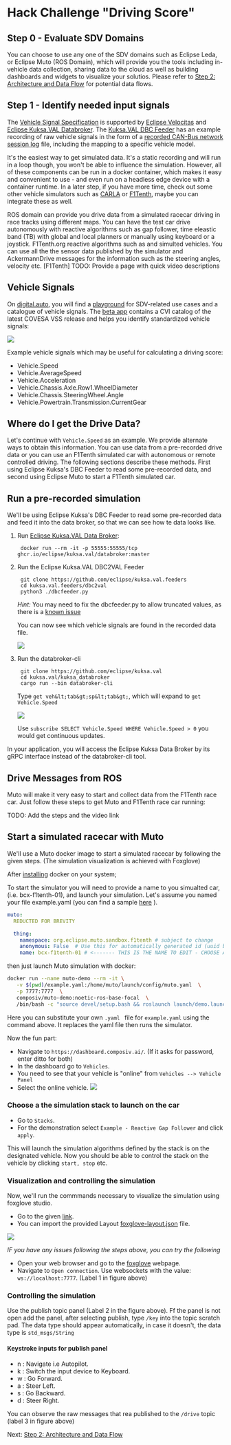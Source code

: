 # Hack Challenge "Driving Score"
## Step 0 - Evaluate SDV Domains

You can choose to use any one of the SDV domains such as Eclipse Leda, or Eclipse Muto (ROS Domain), which will provide you the tools including in-vehicle data collection, sharing data to the cloud as well as building dashboards and widgets to visualize your solutios. Please refer to [Step 2: Architecture and Data Flow](./step-2-architecture-data-flow.md) for potential data flows. 

## Step 1 - Identify needed input signals

The [Vehicle Signal Specification](https://github.com/COVESA/vehicle_signal_specification) is supported by [Eclipse Velocitas](https://github.com/eclipse-velocitas) and [Eclipse Kuksa.VAL Databroker](https://github.com/eclipse/kuksa.val). The [Kuksa.VAL DBC Feeder](https://github.com/eclipse/kuksa.val.feeders) has an example recording of raw vehicle signals in the form of a [recorded CAN-Bus network session log](https://github.com/eclipse/kuksa.val.feeders/blob/main/dbc2val/candump.log) file, including the mapping to a specific vehicle model.

It's the easiest way to get simulated data. It's a static recording and will run in a loop though, you won't be able to influence the simulation. However, all of these components can be run in a docker container, which makes it easy and convenient to use - and even run on a headless edge device with a container runtime. In a later step, if you have more time, check out some other vehicle simulators such as [CARLA](https://carla.readthedocs.io/) or [F1Tenth](https://f1tenth.readthedocs.io/en/stable/), maybe you can integrate these as well.

ROS domain can provide you drive data from a simulated racecar driving in race tracks using different maps.  You can have the test car drive autonomously with reactive algorithms such as gap follower, time eleastic band (TB) with global and local planners or manually using keyboard or a joystick.   F1Tenth.org reactive algorithms such as and simulted vehicles. You can use all the the sensor data published by the simulator and AckermannDrive messages for the information such as the steering angles, velocity etc. [F1Tenth] TODO: Provide a page with quick video descriptions

## Vehicle Signals

On [digital.auto](http://digital.auto), you will find a [playground](https://www.digitalplaybook.org/index.php?title=Overview:_playground.digital.auto) for SDV-related use cases and a catalogue of vehicle signals. The [beta app](https://digitalauto.netlify.app/) contains a CVI catalog of the latest COVESA VSS release and helps you identify standardized vehicle signals:

![](../assets/digitalauto-cvi-catalog.png)

Example vehicle signals which may be useful for calculating a driving score:
- Vehicle.Speed
- Vehicle.AverageSpeed
- Vehicle.Acceleration
- Vehicle.Chassis.Axle.Row1.WheelDiameter
- Vehicle.Chassis.SteeringWheel.Angle
- Vehicle.Powertrain.Transmission.CurrentGear

## Where do I get the Drive Data?

Let's continue with `Vehicle.Speed` as an example. We provide alternate ways to obtain this information. You can use data from a pre-recorded drive data or you can use an F1Tenth simulated car with autonomous or remote controlled driving. The following sections describe these methods. First using  Eclipse Kuksa's DBC Feeder to read some pre-recorded data, and second using Eclipse Muto to start a F1Tenth simulated car.

## Run a pre-recorded simulation

We'll be using Eclipse Kuksa's DBC Feeder to read some pre-recorded data and feed it into the data broker, so that we can see how te data looks like.

1. Run [Eclipse Kuksa.VAL Data Broker](https://github.com/eclipse/kuksa.val/tree/master/kuksa_databroker):

        docker run --rm -it -p 55555:55555/tcp ghcr.io/eclipse/kuksa.val/databroker:master

2. Run the Eclipse Kuksa.VAL DBC2VAL Feeder
    
        git clone https://github.com/eclipse/kuksa.val.feeders
        cd kuksa.val.feeders/dbc2val
        python3 ./dbcfeeder.py

    *Hint:* You may need to fix the dbcfeeder.py to allow truncated values, as there is a [known issue](https://github.com/eclipse/kuksa.val/issues/374)

    You can now see which vehicle signals are found in the recorded data file.

    ![](../assets/kuksa-dbc-speed.png)

3. Run the databroker-cli

        git clone https://github.com/eclipse/kuksa.val
        cd kuksa.val/kuksa_databroker
        cargo run --bin databroker-cli

    Type `get veh&lt;tab&gt;sp&lt;tab&gt;`, which will expand to `get Vehicle.Speed`

    ![](../assets/kuksa-databroker-cli.png)

    Use `subscribe SELECT Vehicle.Speed WHERE Vehicle.Speed > 0` you would get continuous updates.

In your application, you will access the Eclipse Kuksa Data Broker by its gRPC interface instead of the databroker-cli tool.

## Drive Messages from ROS

Muto will make it very easy to start and collect data from the F1Tenth race car. Just follow these steps to get Muto and F1Tenth race car running:

TODO: Add the steps and the video link
















## Start a simulated racecar with Muto

We'll use a Muto docker image to start a simulated racecar by following the given steps. 
(The simulation visualization is achieved with Foxglove)

After [installing](https://docs.docker.com/engine/install/ubuntu/) docker on your system;


To start the simulator you will need to provide a name to you simualted car, (i.e. bcx-f1tenth-01), and launch your simulation.  Let's assume you named your file example.yaml (you can find a sample [here](sources/muto/example.yaml) ).
```yaml
muto:
  REDUCTED FOR BREVITY

  thing:
    namespace: org.eclipse.muto.sandbox.f1tenth # subject to change
    anonymous: False  # Use this for automatically generated id (uuid based - not recommended)
    name: bcx-f1tenth-01 # <------- THIS IS THE NAME TO EDIT - CHOOSE A UNQIE NAME SO THAT YOU DO NOT WRITE OVER SOMEONE ELSE
```

then just launch Muto simulation with docker:
```bash
docker run --name muto-demo --rm -it \
   -v $(pwd)/example.yaml:/home/muto/launch/config/muto.yaml  \
   -p 7777:7777  \
   composiv/muto-demo:noetic-ros-base-focal  \
   /bin/bash -c "source devel/setup.bash && roslaunch launch/demo.launch"
```

Here you can substitute your own ```.yaml ``` file for ```example.yaml``` using the command above. It replaces the yaml file then runs the simulator.

Now the fun part: 
- Navigate to `https://dashboard.composiv.ai/`.  (If it asks for password, enter ditto for both)
- In the dashboard go to ``Vehicles``.
- You need to see that your vehicle is "online" from `Vehicles --> Vehicle Panel`
- Select the online vehicle.
![](../assets/muto/dashboard-01.png)
### Choose a the simulation stack to launch on the car

- Go to ``Stacks``.
- For the demonstration select `Example - Reactive Gap Follower` and click `apply`.

This will launch the simulation algorithms defined by the stack is on the designated vehicle. Now you should be able to control the stack on the vehicle by clicking `start, stop` etc.



### Visualization and controlling the simulation

Now, we'll run the commmands necessary to visualize the simulation using foxglove studio.


- Go to the given [link](https://studio.foxglove.dev/?ds=rosbridge-websocket&ds.url=ws%3A%2F%2Flocalhost%3A7777).
- You can import the provided Layout  [foxglove-layout.json](../sources/foxglove-layout.json) file.

![](../assets/muto/foxglove-01.png)



*IF you have any issues following the steps above, you can try the following*

- Open your web browser and go to the [foxglove](https://studio.foxglove.dev) webpage.
- Navigate to ``Open connection``. Use websockets with the value: ``ws://localhost:7777``. (Label 1 in figure above)

### Controlling the simulation

Use the publish topic panel (Label 2 in the figure above). Ff the panel is not open add the panel, after selecting publish, type `/key` into the topic scratch pad. The data type should appear automatically, in case it doesn't, the data type is `std_msgs/String`



#### Keystroke inputs for publish panel

- n : Navigate i.e Autopilot.
- k : Switch the input device to Keyboard.
- w : Go Forward.
- a : Steer Left.
- s : Go Backward.
- d : Steer Right.

You can observe the raw messages that rea published to the  `/drive` topic (label 3 in figure above)


Next: [Step 2: Architecture and Data Flow](./step-2-architecture-data-flow.md)
